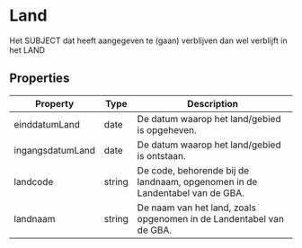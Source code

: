 # Land

Het SUBJECT dat heeft aangegeven te (gaan) verblijven dan wel verblijft in het LAND

## Properties

| Property | Type | Description |
|----------|------|-------------|
| einddatumLand | date | De datum waarop het land/gebied is opgeheven. |
| ingangsdatumLand | date | De datum waarop het land/gebied is ontstaan. |
| landcode | string | De code, behorende bij de landnaam, opgenomen in de Landentabel van de GBA. |
| landnaam | string | De naam van het land, zoals opgenomen in de Landentabel van de GBA. |
